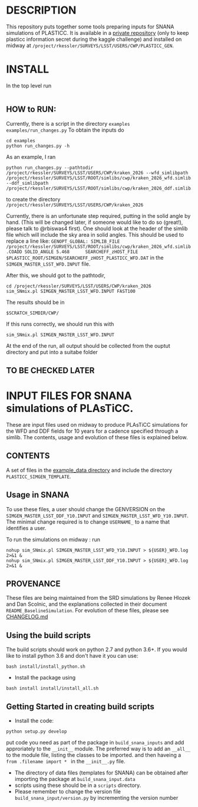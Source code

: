 # DESCRIPTION

This repository puts together some tools preparing inputs for SNANA simulations of PLASTICC. It is available in a [private repository](https://github.com/rbiswas4/GEN_PLASTICC_SIMS) (only to keep plasticc information secret during the kaggle challenge) and installed on midway at `/project/rkessler/SURVEYS/LSST/USERS/CWP/PLASTICC_GEN`. 
# INSTALL

In the top level run

```python setup.py install --user
```

## HOW to RUN:
Currently, there is a script in the directory `examples` 
`examples/run_changes.py` 
To obtain the inputs do 
```
cd examples
python run_changes.py -h
```
As an example, I ran
```
python run_changes.py --pathtodir /project/rkessler/SURVEYS/LSST/USERS/CWP/kraken_2026 --wfd_simlibpath /project/rkessler/SURVEYS/LSST/ROOT/simlibs/cwp/kraken_2026_wfd.simlib.COADD --ddf_simlibpath /project/rkessler/SURVEYS/LSST/ROOT/simlibs/cwp/kraken_2026_ddf.simlib.COADD
```
to create the directory 
`/project/rkessler/SURVEYS/LSST/USERS/CWP/kraken_2026`

Currently, there is an unfortunate step required, putting in the solid angle by hand. (This will be changed later, if someone would like to do so (great!), please talk to @rbiswas4 first). One should look at the header of the simlib file which will include the sky area in solid angles. This should be used to replace a line like:
`GENOPT_GLOBAL: SIMLIB_FILE /project/rkessler/SURVEYS/LSST/ROOT/simlibs/cwp/kraken_2026_wfd.simlib.COADD SOLID_ANGLE 5.468      SEARCHEFF_zHOST_FILE $PLASTICC_ROOT/SIMGEN/SEARCHEFF_zHOST_PLASTICC_WFD.DAT` in the  
`SIMGEN_MASTER_LSST_WFD.INPUT` file. 

After this, we should got to  the pathtodir, 
```
cd /project/rkessler/SURVEYS/LSST/USERS/CWP/kraken_2026
sim_SNmix.pl SIMGEN_MASTER_LSST_WFD.INPUT FAST100
```
The results should be in 
```
$SCRATCH_SIMDIR/CWP/
```
If this runs correctly, we should run this with 
```
sim_SNmix.pl SIMGEN_MASTER_LSST_WFD.INPUT
```
At the end of the run, all output should be collected from the ouptut directory and put into a suitabe folder
## TO BE CHECKED LATER

# INPUT FILES FOR SNANA simulations of PLAsTiCC.

These are input files used on midway to produce PLAsTiCC simulations for the WFD and DDF fields for 10 years for a cadence specified through a simlib. The contents, usage and evolution of these files is explained below.

## CONTENTS
A set of files in the [example_data directory](./gen_plasticc/example_data) and include the directory `PLASTICC_SIMGEN_TEMPLATE`.


## Usage in SNANA
To use these files, a user should change the GENVERSION on the `SIMGEN_MASTER_LSST_DDF_Y10.INPUT` and `SIMGEN_MASTER_LSST_WFD_Y10.INPUT`. The minimal change required is to change `USERNAME_` to a name that identifies a user.  

To run the simulations on midway : run 
```
nohup sim_SNmix.pl SIMGEN_MASTER_LSST_WFD_Y10.INPUT > ${USER}_WFD.log 2>&1 & 
nohup sim_SNmix.pl SIMGEN_MASTER_LSST_DDF_Y10.INPUT > ${USER}_WFD.log 2>&1 & 
```

## PROVENANCE
These files are being maintained from the SRD simulations by Renee Hlozek and Dan Scolnic, and the explanations collected in their document `README_BaselineSimulation`. For evolution of these files, please see [CHANGELOG.md](./CHANGELOG.md)

## Using the build scripts
The build scripts should work on python 2.7 and python 3.6+. If you would like to install python 3.6 and don't have it you can use:
```
bash install/install_python.sh
```
- Install the package using 
```
bash install install/install_all.sh
```
## Getting Started in creating build scripts

- Install the code:
```
python setup.py develop
```
put code you need as part of the package in `build_snana_inputs` and add approriately to the `__init__` module. The preferred way is to add an `__all__` to the module file, listing the classes to be imported. and then haveing a ```from .filename import * ``` in the `__init__.py` file.
- The directory of data files (templates for SNANA) can be obtained after importing the package at 
`build_snana_input.data`
- scripts using these should be in a `scripts` directory.
- Please remember to change the version file `build_snana_input/version.py` by incrementing the version number  
